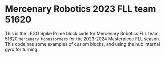 # Mercenary Robotics 2023 FLL team 51620

This is the LEGO Spike Prime block code for Mercenary Robotics FLL team 51620 `Mercenary Moonstormers` for the 2023-2024 Masterpiece FLL season. This code has some examples of custom blocks, and using the hub internal gyro for turning.
